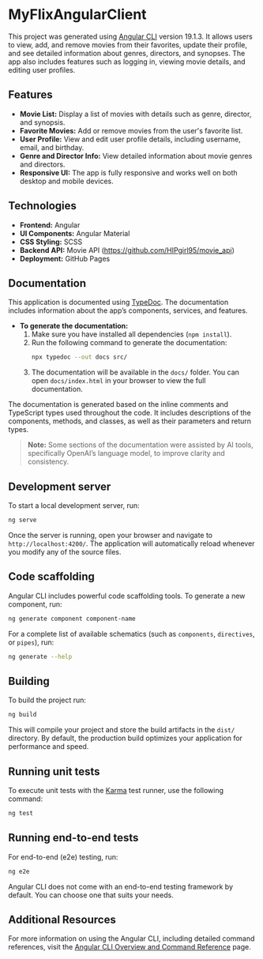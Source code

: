 # MyFlixAngularClient

This project was generated using [Angular CLI](https://github.com/angular/angular-cli) version 19.1.3. It allows users to view, add, and remove movies from their favorites, update their profile, and see detailed information about genres, directors, and synopses. The app also includes features such as logging in, viewing movie details, and editing user profiles.

## Features

- **Movie List:** Display a list of movies with details such as genre, director, and synopsis.
- **Favorite Movies:** Add or remove movies from the user's favorite list.
- **User Profile:** View and edit user profile details, including username, email, and birthday.
- **Genre and Director Info:** View detailed information about movie genres and directors.
- **Responsive UI:** The app is fully responsive and works well on both desktop and mobile devices.

## Technologies
- **Frontend:** Angular
- **UI Components:** Angular Material
- **CSS Styling:** SCSS
- **Backend API:** Movie API (https://github.com/HIPgirl95/movie_api)
- **Deployment:** GitHub Pages

## Documentation

This application is documented using [TypeDoc](https://typedoc.org/). The documentation includes information about the app’s components, services, and features.

- **To generate the documentation:**
  1. Make sure you have installed all dependencies (`npm install`).
  2. Run the following command to generate the documentation:
     ```bash
     npx typedoc --out docs src/
     ```
  3. The documentation will be available in the `docs/` folder. You can open `docs/index.html` in your browser to view the full documentation.

The documentation is generated based on the inline comments and TypeScript types used throughout the code. It includes descriptions of the components, methods, and classes, as well as their parameters and return types.
> **Note:** Some sections of the documentation were assisted by AI tools, specifically OpenAI’s language model, to improve clarity and consistency.

## Development server

To start a local development server, run:

```bash
ng serve
```

Once the server is running, open your browser and navigate to `http://localhost:4200/`. The application will automatically reload whenever you modify any of the source files.

## Code scaffolding

Angular CLI includes powerful code scaffolding tools. To generate a new component, run:

```bash
ng generate component component-name
```

For a complete list of available schematics (such as `components`, `directives`, or `pipes`), run:

```bash
ng generate --help
```

## Building

To build the project run:

```bash
ng build
```

This will compile your project and store the build artifacts in the `dist/` directory. By default, the production build optimizes your application for performance and speed.

## Running unit tests

To execute unit tests with the [Karma](https://karma-runner.github.io) test runner, use the following command:

```bash
ng test
```

## Running end-to-end tests

For end-to-end (e2e) testing, run:

```bash
ng e2e
```

Angular CLI does not come with an end-to-end testing framework by default. You can choose one that suits your needs.

## Additional Resources

For more information on using the Angular CLI, including detailed command references, visit the [Angular CLI Overview and Command Reference](https://angular.dev/tools/cli) page.
